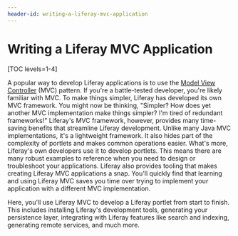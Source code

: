 ```yaml
---
header-id: writing-a-liferay-mvc-application
---
```


# Writing a Liferay MVC Application

[TOC levels=1-4]

A popular way to develop Liferay applications is to use the 
[Model View Controller](https://en.wikipedia.org/wiki/Model%E2%80%93view%E2%80%93controller) 
(MVC) pattern. If you're a battle-tested developer, you're likely familiar with 
MVC. To make things simpler, Liferay has developed its own MVC framework. You 
might now be thinking, "Simpler? How does yet another MVC implementation make 
things simpler? I'm tired of redundant frameworks!" Liferay's MVC framework, 
however, provides many time-saving benefits that streamline Liferay development. 
Unlike many Java MVC implementations, it's a lightweight framework. It also 
hides part of the complexity of portlets and makes common operations easier. 
What's more, Liferay's own developers use it to develop portlets. This means 
there are many robust examples to reference when you need to design or 
troubleshoot your applications. Liferay also provides tooling that makes 
creating Liferay MVC applications a snap. You'll quickly find that learning and 
using Liferay MVC saves you time over trying to implement your application with 
a different MVC implementation. 

Here, you'll use Liferay MVC to develop a Liferay portlet from start to finish. 
This includes installing Liferay's development tools, generating your 
persistence layer, integrating with Liferay features like search and indexing, 
generating remote services, and much more. 
